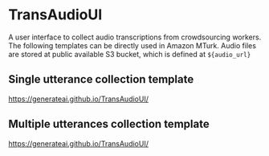 # TransAudioUI
A user interface to collect audio transcriptions from crowdsourcing workers. <br />
The following templates can be directly used in Amazon MTurk. Audio files are stored at public available S3 bucket, which is defined at `${audio_url}`

## Single utterance collection template
https://generateai.github.io/TransAudioUI/

## Multiple utterances collection template
https://generateai.github.io/TransAudioUI/
